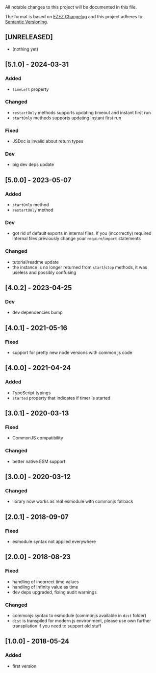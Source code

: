 All notable changes to this project will be documented in this file.

The format is based on [EZEZ Changelog](https://ezez.dev/changelog/)
and this project adheres to [Semantic Versioning](http://semver.org/spec/v2.0.0.html).

## [UNRELEASED]
- (nothing yet)

## [5.1.0] - 2024-03-31
### Added
- `timeLeft` property
### Changed
- `restartOnly` methods supports updating timeout and instant first run
- `startOnly` methods supports updating instant first run
### Fixed
- JSDoc is invalid about return types
### Dev
- big dev deps update

## [5.0.0] - 2023-05-07
### Added
- `startOnly` method
- `restartOnly` method
### Dev
- got rid of default exports in internal files, if you (incorrectly) required internal files previously change your `require`/`import` statements
### Changed
- tutorial/readme update
- the instance is no longer returned from `start`/`stop` methods, it was useless and possibly confusing

## [4.0.2] - 2023-04-25
### Dev
- dev dependencies bump

## [4.0.1] - 2021-05-16
### Fixed
- support for pretty new node versions with common js code

## [4.0.0] - 2021-04-24
### Added
- TypeScript typings
- `started` property that indicates if timer is started

## [3.0.1] - 2020-03-13
### Fixed
- CommonJS compatibility
### Changed
- better native ESM support

## [3.0.0] - 2020-03-12
### Changed
- library now works as real esmodule with commonjs fallback

## [2.0.1] - 2018-09-07
### Fixed
- esmodule syntax not applied everywhere

## [2.0.0] - 2018-08-23
### Fixed
- handling of incorrect time values
- handling of Infinity value as time
- dev deps upgraded, fixing audit warnings
### Changed
- commonjs syntax to esmodule (commonjs available in `dist` folder)
- `dist` is transpiled for modern js environment, please use own further transpilation if you need to support old stuff

## [1.0.0] - 2018-05-24
### Added
- first version
